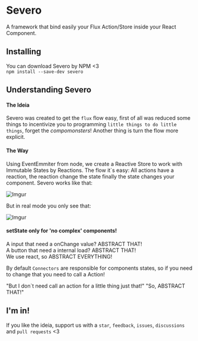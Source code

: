 # Severo
A framework that bind easily your Flux Action/Store inside your React Component.

## Installing

You can download Severo by NPM <3  
`npm install --save-dev severo`

## Understanding Severo

#### The Ideia
Severo was created to get the `flux` flow easy, first of all was reduced some things to incentivize you to programming `little things to do little things`, forget the *compomonsters*! Another thing is turn the flow more explicit.

#### The Way
Using EventEmmiter from node, we create a Reactive Store to work with Immutable States by Reactions. The flow it`s easy: All actions have a reaction, the reaction change the state finally the state changes your component. Severo works like that:  

![Imgur](http://i.imgur.com/XKMTOQ3.png)  

But in real mode you only see that:  

![Imgur](http://i.imgur.com/9lCHPCh.png)


#### setState only for 'no complex' components!
A input that need a onChange value? ABSTRACT THAT!  
A button that need a internal load? ABSTRACT THAT!  
We use react, so ABSTRACT EVERYTHING!

By default `Connectors` are responsible for components states, so if you need to change that you need to call a Action! 

"But I don`t need call an action for a little thing just that!"
"So, ABSTRACT THAT!"

## I'm in!
If you like the ideia, support us with a `star`, `feedback`, `issues`, `discussions` and `pull requests` <3
